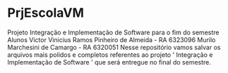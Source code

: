# PrjEscolaVM
Projeto Integração e Implementação de Software para o fim do semestre 
Alunos
Victor Vinicius Ramos Pinheiro de Almeida - RA 6323096
Murilo Marchesini de Camargo - RA 6320051
Nesse repositório vamos salvar os arquivos mais polidos e completos referentes ao projeto ' Integração e Implementação de Software ' que será entregue no final do semestre.
